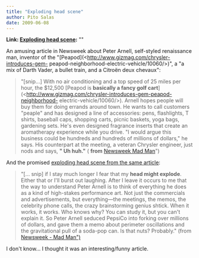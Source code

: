 ```yaml
---
title: "Exploding head scene"
author: Pito Salas
date: 2009-06-08
---
```


**Link: [Exploding head scene](None):** ""



An amusing article in Newsweek about Peter Arnell, self-styled renaissance
man, inventor of the "[Peapod](<http://www.gizmag.com/chrysler-introduces-gem-
peapod-neighborhood-electric-vehicle/10060/>)", a "a mix of Darth Vader, a
bullet train, and a Citroën deux chevaux":

> "[snip…] With no air conditioning and a top speed of 25 miles per hour, the
> $12,500 [Peapod is **basically a fancy golf
> cart**](<http://www.gizmag.com/chrysler-introduces-gem-peapod-neighborhood-
> electric-vehicle/10060/>). Arnell hopes people will buy them for doing
> errands around town. He wants to call customers "peaple" and has designed a
> line of accessories: pens, flashlights, T shirts, baseball caps, shopping
> carts, picnic baskets, yoga bags, gardening sets. He's even designed
> fragrance inserts that create an aromatherapy experience while you drive. "I
> would argue this business could be hundreds and hundreds of millions of
> dollars," he says. His counterpart at the meeting, a veteran Chrysler
> engineer, just nods and says, **" Uh huh."** ( **from** [Newsweek Mad
> Man](<http://www.newsweek.com/id/191396/output/print>)")

And the promised [exploding head scene from the same
article](<http://www.newsweek.com/id/191396/output/print>):

> "[… snip] if I stay much longer I fear that my **head might explode**.
> Either that or I'll burst out laughing. After I leave it occurs to me that
> the way to understand Peter Arnell is to think of everything he does as a
> kind of high-stakes performance art. Not just the commercials and
> advertisements, but everything—the meetings, the memos, the celebrity phone
> calls, the crazy brainstorming genius shtick. When it works, it works. Who
> knows why? You can study it, but you can't explain it. So Peter Arnell
> seduced PepsiCo into forking over millions of dollars, and gave them a memo
> about perimeter oscillations and the gravitational pull of a soda-pop can.
> Is that nuts? Probably." (from [Newsweek - Mad
> Man")](<http://www.newsweek.com/id/191396/output/print>)

I don't know… I thought it was an interesting/funny article.


